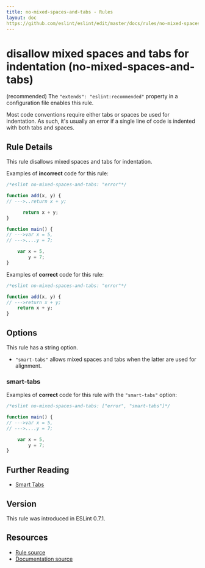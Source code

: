 ```yaml
---
title: no-mixed-spaces-and-tabs - Rules
layout: doc
https://github.com/eslint/eslint/edit/master/docs/rules/no-mixed-spaces-and-tabs.md
---
```

<!-- Note: No pull requests accepted for this file. See README.md in the root directory for details. -->

# disallow mixed spaces and tabs for indentation (no-mixed-spaces-and-tabs)

(recommended) The `"extends": "eslint:recommended"` property in a configuration file enables this rule.

Most code conventions require either tabs or spaces be used for indentation. As such, it's usually an error if a single line of code is indented with both tabs and spaces.

## Rule Details

This rule disallows mixed spaces and tabs for indentation.

Examples of **incorrect** code for this rule:

```js
/*eslint no-mixed-spaces-and-tabs: "error"*/

function add(x, y) {
// --->..return x + y;

      return x + y;
}

function main() {
// --->var x = 5,
// --->....y = 7;

    var x = 5,
        y = 7;
}
```

Examples of **correct** code for this rule:

```js
/*eslint no-mixed-spaces-and-tabs: "error"*/

function add(x, y) {
// --->return x + y;
    return x + y;
}
```

## Options

This rule has a string option.

* `"smart-tabs"` allows mixed spaces and tabs when the latter are used for alignment.

### smart-tabs

Examples of **correct** code for this rule with the `"smart-tabs"` option:

```js
/*eslint no-mixed-spaces-and-tabs: ["error", "smart-tabs"]*/

function main() {
// --->var x = 5,
// --->....y = 7;

    var x = 5,
        y = 7;
}
```


## Further Reading

* [Smart Tabs](http://www.emacswiki.org/emacs/SmartTabs)

## Version

This rule was introduced in ESLint 0.7.1.

## Resources

* [Rule source](https://github.com/eslint/eslint/tree/master/lib/rules/no-mixed-spaces-and-tabs.js)
* [Documentation source](https://github.com/eslint/eslint/tree/master/docs/rules/no-mixed-spaces-and-tabs.md)
